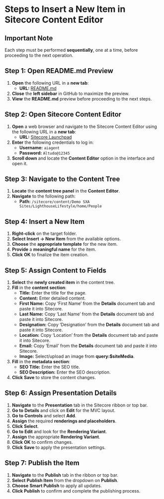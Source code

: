 # **Steps to Insert a New Item in Sitecore Content Editor**

## **Important Note**
Each step must be performed **sequentially**, one at a time, before proceeding to the next operation.

## **Step 1: Open README.md Preview**
1. **Open** the following URL in a **new tab**:  
   - **URL:** [README.md](https://github.com/abhyuday-codes/Demo-AI/blob/main/README.md)
2. **Close** the **left sidebar** in GitHub to maximize the preview.
3. **View** the **README.md** preview before proceeding to the next steps.

## **Step 2: Open Sitecore Content Editor**
1. **Open** a web browser and navigate to the Sitecore Content Editor using the following URL in a **new tab**:  
   - **URL:** [Sitecore Launchpad](https://testautomation-cm.sitecoredemo.com/sitecore/shell/sitecore/client/Applications/Launchpad)
2. **Enter** the following credentials to log in:
   - **Username:** `aiagent`
   - **Password:** `Altudo@12345`
3. **Scroll down** and locate the **Content Editor** option in the interface and open it.

## **Step 3: Navigate to the Content Tree**
1. **Locate** the **content tree panel** in the **Content Editor**.
2. **Navigate** to the following path:
   - **Path:** `/sitecore/content/Demo SXA Sites/LighthouseLifestyle/home/People`

## **Step 4: Insert a New Item**
1. **Right-click** on the target folder.
2. **Select** **Insert → New Item** from the available options.
3. **Choose** the **appropriate template** for the new item.
4. **Provide** a **meaningful name** for the item.
5. **Click** **OK** to finalize the item creation.

## **Step 5: Assign Content to Fields**
1. **Select** the **newly created item** in the content tree.
2. **Fill** in the **content section**:
   - **Title:** Enter the title for the page.
   - **Content:** Enter detailed content.
   - **First Name:** Copy ‘First Name’ from the **Details** document tab and paste it into Sitecore.
   - **Last Name:** Copy ‘Last Name’ from the **Details** document tab and paste it into Sitecore.
   - **Designation:** Copy ‘Designation’ from the **Details** document tab and paste it into Sitecore.
   - **Location:** Copy ‘Location’ from the **Details** document tab and paste it into Sitecore.
   - **Email:** Copy ‘Email’ from the **Details** document tab and paste it into Sitecore.
   - **Image:** Select/upload an image from **query:$siteMedia**.
3. **Fill** in the **metadata section**:
   - **SEO Title:** Enter the SEO title.
   - **SEO Description:** Enter the SEO description.
4. **Click** **Save** to store the content changes.

## **Step 6: Assign Presentation Details**
1. **Navigate** to the **Presentation** tab in the Sitecore ribbon or top bar.
2. **Go to** **Details** and click on **Edit** for the MVC layout.
3. **Go to** **Controls** and select **Add**.
4. **Assign** the required **renderings and placeholders**.
5. **Click** **Select**.
6. **Go to** **Edit** and look for the **Rendering Variant**.
7. **Assign** the appropriate **Rendering Variant**.
8. **Click** **OK** to confirm changes.
9. **Click** **Save** to apply the presentation settings.

## **Step 7: Publish the Item**
1. **Navigate** to the **Publish** tab in the ribbon or top bar.
2. **Select** **Publish Item** from the dropdown on **Publish**.
3. **Choose** **Smart Publish** to apply all updates.
4. **Click** **Publish** to confirm and complete the publishing process.

